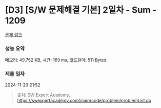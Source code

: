 # [D3] [S/W 문제해결 기본] 2일차 - Sum - 1209 

[문제 링크](https://swexpertacademy.com/main/code/problem/problemDetail.do?contestProbId=AV13_BWKACUCFAYh) 

### 성능 요약

메모리: 49,752 KB, 시간: 169 ms, 코드길이: 511 Bytes

### 제출 일자

2024-11-20 21:52



> 출처: SW Expert Academy, https://swexpertacademy.com/main/code/problem/problemList.do